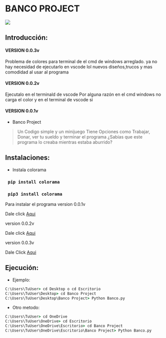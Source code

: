 # BANCO PROJECT
<img src="https://cdn.discordapp.com/attachments/715949555211960422/851938812179644476/BancoOnline_Cap.PNG">

## Introducción:

#### VERSION 0.0.3v

Problema de colores para terminal de el cmd de windows arreglado. ya no hay necesidad de ejecutarlo en vscode lol
nuevos diseños,trucos y mas comodidad al usar al programa
#### VERSION 0.0.2v
Ejecutalo en el terminald de vscode
Por alguna razón en el cmd windows no carga el color y en el terminal de vscode si

#### VERSION 0.0.1v
* Banco Project
> Un Codigo simple y un minijuego
Tiene Opciones como Trabajar, Donar, ver tu sueldo y terminar el programa
¿Sabias que este programa lo creaba mientras estaba aburrido?

## Instalaciones:

* Instala colorama 
### ` pip install colorama` 

### ` pip3 install colorama`
Para instalar el programa
version 0.0.1v

Dale click [Aqui](https://www.mediafire.com/file/80sjoy12b9kd7gn/Banco_Project.zip/file)

version 0.0.2v

Dale click [Aqui](https://www.mediafire.com/file/wnfo437kqa6gyjm/Banco+Project.zip/file)

version 0.0.3v

Dale Click [Aqui](https://www.mediafire.com/file/bbkxy1niwflq5jr/Banco_Project.zip/file)
## Ejecución:

* Ejemplo:
```cmd
C:\Users\TuUser> cd Desktop o cd Escritorio
C:\Users\TuUser\Desktop> cd Banco Project
C:\Users\TuUser\Desktop\Banco Project> Python Banco.py
```
* Otro metodo:
```cmd
C:\Users\TuUser> cd OneDrive
C:\Users\TuUser\OneDrive> cd Escritorio
C:\Users\TuUser\OneDrive\Escritorio> cd Banco Project
C:\Users\TuUser\OneDrive\Escritorio\Banco Project> Python Banco.py
```
